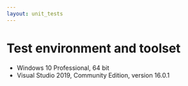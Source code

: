 ```yaml
---
layout: unit_tests
---
```


# Test environment and toolset 

* Windows 10 Professional, 64 bit
* Visual Studio 2019, Community Edition, version 16.0.1
